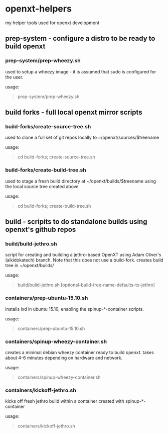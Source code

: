 openxt-helpers
==============

my helper tools used for openxt development

## prep-system - configure a distro to be ready to build openxt

### prep-system/prep-wheezy.sh

used to setup a wheezy image - it is assumed that sudo is configured for the user.

usage:

> prep-system/prep-wheezy.sh

## build forks - full local openxt mirror scripts

### build-forks/create-source-tree.sh

used to clone a full set of git repos locally to ~/openxt/sources/$treename

usage:

> cd build-forks; create-source-tree.sh <tree-name>

### build-forks/create-build-tree.sh

used to stage a fresh build directory at ~/openxt/builds/$treename using the local source tree created above

usage:

> cd build-forks; create-build-tree.sh <tree-name>

## build - scripits to do standalone builds using openxt's github repos

### build/build-jethro.sh

script for creating and building a jethro-based OpenXT using Adam Oliver's (aikidokatech) branch. Note that this does not use a build-fork.  creates build tree in ~/openxt/builds/<build-tree-name>

usage:

> build/build-jethro.sh [optional-build-tree-name-defaults-to-jethro]

### containers/prep-ubuntu-15.10.sh

installs lxd in ubuntu 15.10, enabling the spinup-*-container scripts.

usage:

> containers/prep-ubuntu-15.10.sh

### containers/spinup-wheezy-container.sh

creates a minimal debian wheezy container ready to build openxt.  takes about 4-6 minutes depending on hardware and network.

usage:

> containers/spinup-wheezy-container.sh <container-name>

### containers/kickoff-jethro.sh

kicks off fresh jethro build within a container created with spinup-*-container

usage:

> containers/kickoff-jethro.sh <container-name>
